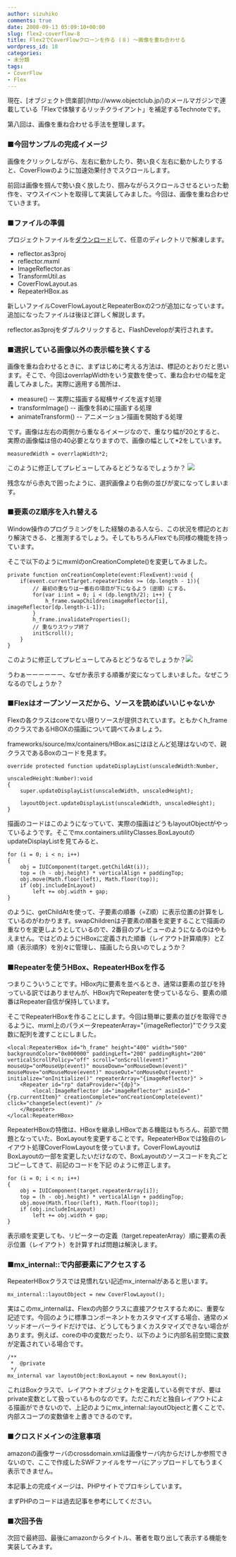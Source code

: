 ```yaml
---
author: sizuhiko
comments: true
date: 2008-09-13 05:09:10+00:00
slug: flex2-coverflow-8
title: Flex2でCoverFlowクローンを作る (８) ～画像を重ね合わせる
wordpress_id: 18
categories:
- 未分類
tags:
- CoverFlow
- Flex
---
```


<!-- more -->現在、[オブジェクト倶楽部](http://www.objectclub.jp/)のメールマガジンで連載している「Flexで体験するリッチクライアント」を補足するTechnoteです。  

第八回は、画像を重ね合わせる手法を整理します。  

  



### ■今回サンプルの完成イメージ


  









  

画像をクリックしながら、左右に動かしたり、勢い良く左右に動かしたりすると、CoverFlowのように加速効果付きでスクロールします。
  

  
前回は画像を掴んで勢い良く放したり、掴みながらスクロールさせるといった動作を、マウスイベントを取得して実装してみました。今回は、画像を重ね合わせていきます。  

  



### ■ファイルの準備


  

プロジェクトファイルを[ダウンロード](/images/blog/images/flex2_coverflow_8/reflector.zip)して、任意のディレクトリで解凍します。


  * reflector.as3proj
  * reflector.mxml
  * ImageReflector.as
  * TransformUtil.as
  * CoverFlowLayout.as
  * RepeaterHBox.as

新しいファイルCoverFlowLayoutとRepeaterBoxの2つが追加になっています。追加になったファイルは後ほど詳しく解説します。  

reflector.as3projをダブルクリックすると、FlashDevelopが実行されます。  

  



### ■選択している画像以外の表示幅を狭くする


画像を重ね合わせるときに、まずはじめに考える方法は、標記のとおりだと思います。そこで、今回はoverrlapWidthをいう変数を使って、重ね合わせの幅を定義してみました。実際に適用する箇所は、


  * measure() -- 実際に描画する縦横サイズを返す処理
  * transformImage() -- 画像を斜めに描画する処理
  * animateTransform() -- アニメーション描画を開始する処理

です。画像は左右の両側から重なるイメージなので、重なり幅が20とすると、実際の画像幅は倍の40必要となりますので、画像の幅として*2をしています。  


    
    
    measuredWidth = overrlapWidth*2;
    


このように修正してプレビューしてみるとどうなるでしょうか？
![](/images/blog/images/flex2_coverflow_8/example1.jpg) 
  

残念ながら赤丸で囲ったように、選択画像より右側の並びが変になってしまいます。
  



### ■要素のZ順序を入れ替える


Window操作のプログラミングをした経験のある人なら、この状況を標記のとおり解決できる、と推測するでしょう。そしてもちろんFlexでも同様の機能を持っています。  

そこで以下のようにmxmlのonCreationComplete()を変更してみました。

    
    
    private function onCreationComplete(event:FlexEvent):void {
        if(event.currentTarget.repeaterIndex >= (dp.length - 1)){
            // 最初の重なりは一番右の項目が下になるよう（逆順）にする。
            for(var i:int = 0; i < (dp.length/2); i++) {
                h_frame.swapChildren(imageReflector[i], imageReflector[dp.length-i-1]);
            }
            h_frame.invalidateProperties();
            // 重なりスワップ終了
            initScroll();
        }
    }
    


このように修正してプレビューしてみるとどうなるでしょうか？![](/images/blog/images/flex2_coverflow_8/example2.jpg) 
  

うわぁーーーーーー、なぜか表示する順番が変になってしまいました。なぜこうなるのでしょうか？
  



### ■Flexはオープンソースだから、ソースを読めばいいじゃないか


Flexの各クラスはcoreでない限りソースが提供されています。ともかくh_frameのクラスであるHBOXの描画について調べてみましょう。  

frameworks/source/mx/containers/HBox.asにはほとんど処理はないので、親クラスであるBoxのコードを見ます。

    
    
    override protected function updateDisplayList(unscaledWidth:Number,
                                                      unscaledHeight:Number):void
    {
        super.updateDisplayList(unscaledWidth, unscaledHeight);
    
        layoutObject.updateDisplayList(unscaledWidth, unscaledHeight);
    }
    


描画のコードはこのようになっていて、実際の描画はどうもlayoutObjectがやっているようです。そこでmx.containers.utilityClasses.BoxLayoutのupdateDisplayListを見てみると、

    
    
    for (i = 0; i < n; i++)
    {
        obj = IUIComponent(target.getChildAt(i));
        top = (h - obj.height) * verticalAlign + paddingTop;
        obj.move(Math.floor(left), Math.floor(top));
        if (obj.includeInLayout)
            left += obj.width + gap;
    }
    


のように、getChildAtを使って、子要素の順番（=Z順）に表示位置の計算をしているのがわかります。swapChildrenは子要素の順番を変更することで描画の重なりを変更しようとしているので、2番目のプレビューのようになるのはやもえません。ではどのようにHBoxに定義された順番（レイアウト計算順序）とZ順（表示順序）を別々に管理し、描画したら良いのでしょうか？
  



### ■Repeaterを使うHBox、RepeaterHBoxを作る


つまりこういうことです。HBox内に要素を並べるとき、通常は要素の並びを持っている訳ではありませんが、HBox内でRepeaterを使っているなら、要素の順番はRepeater自信が保持しています。  

そこでRepeaterHBoxを作ることにします。今回は簡単に要素の並びを取得できるように、mxml上のパラメータrepeaterArray="{imageReflector}"でクラス変数に配列を渡すことにしました。

    
    
    <local:RepeaterHBox id="h_frame" height="400" width="500" backgroundColor="0x000000" paddingLeft="200" paddingRight="200" verticalScrollPolicy="off" scroll="onScroll(event)" mouseUp="onMouseUp(event)" mouseDown="onMouseDown(event)" mouseMove="onMouseMove(event)" mouseOut="onMouseOut(event)"  initialize="onInitialize()" repeaterArray="{imageReflector}" >
        <Repeater id="rp" dataProvider="{dp}">
            <local:ImageReflector id="imageReflector" asinId="{rp.currentItem}" creationComplete="onCreationComplete(event)" click="changeSelect(event)" />
        </Repeater>
    </local:RepeaterHBox>
    


RepeaterHBoxの特徴は、HBoxを継承しHBoxである機能はもちろん、前節で問題となっていた、BoxLayoutを変更することです。RepeaterHBoxでは独自のレイアウト処理CoverFlowLayoutを使っています。CoverFlowLayoutはBoxLayoutの一部を変更したいだけなので、BoxLayoutのソースコードを丸ごとコピーしてきて、前記のコードを下記
のように修正します。

    
    
    for (i = 0; i < n; i++)
    {
        obj = IUIComponent(target.repeaterArray[i]);
        top = (h - obj.height) * verticalAlign + paddingTop;
        obj.move(Math.floor(left), Math.floor(top));
        if (obj.includeInLayout)
            left += obj.width + gap;
    }
    


表示順を変更しても、リピーターの定義（target.repeaterArray）順に要素の表示位置（レイアウト）を計算すれば問題は解決します。
  



### ■mx_internal::で内部要素にアクセスする


RepeaterHBoxクラスでは見慣れない記述mx_internalがあると思います。

    
    
    mx_internal::layoutObject = new CoverFlowLayout();
    


実はこのmx_internalは、Flexの内部クラスに直接アクセスするために、重要な記述です。今回のように標準コンポーネントをカスタマイズする場合、通常のメソッドオーバーライドだけでは、どうしてもうまくカスタマイズできない場合があります。例えば、coreの中の変数だったり、以下のように内部名前空間に変数が定義されている場合です。

    
    
    /**
     *  @private
     */
    mx_internal var layoutObject:BoxLayout = new BoxLayout();
    


これはBoxクラスで、レイアウトオブジェクトを定義している例ですが、要はprivate変数として扱っているものなのです。ただこれだと独自レイアウトによる描画ができないので、上記のようにmx_internal::layoutObjectと書くことで、内部スコープの変数値を上書きできるのです。
  

  



### ■クロスドメインの注意事項


amazonの画像サーバのcrossdomain.xmlは画像サーバ内からだけしか参照できないので、ここで作成したSWFファイルをサーバにアップロードしてもうまく表示できません。  

本記事上の完成イメージは、PHPサイトでプロキシしています。  

まずPHPのコードは過去記事を参考にしてください。  

  



### ■次回予告


次回で最終回、最後にamazonからタイトル、著者を取り出して表示する機能を実装してみます。
  

